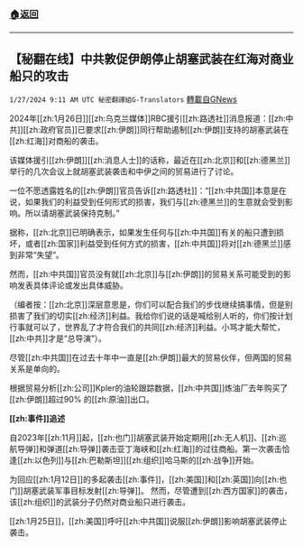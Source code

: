 ###  [:house:返回](README.md)
---


## 【秘翻在线】中共敦促伊朗停止胡塞武装在红海对商业船只的攻击
`1/27/2024 9:11 AM UTC 秘密翻譯組G-Translators` [轉載自GNews](https://gnews.org/articles/2258144)

2024年[[zh:1月26日]][[zh:乌克兰媒体]]RBC援引[[zh:路透社]]消息报道：[[zh:中共]][[zh:政府官员]]已要求[[zh:伊朗]]同行帮助遏制[[zh:伊朗]]支持的胡塞武装在[[zh:红海]]对商船的袭击。

该媒体援引[[zh:伊朗]][[zh:消息人士]]的话称，最近在[[zh:北京]]和[[zh:德黑兰]]举行的几次会议上就胡塞武装袭击和中伊之间的贸易进行了讨论。

一位不愿透露姓名的[[zh:伊朗]]官员告诉[[zh:路透社]]：“[[zh:中共国]]本意是在说，如果我们的利益受到任何形式的损害，我们与[[zh:德黑兰]]的生意就会受到影响。所以请胡塞武装保持克制。”

据称，[[zh:北京]]已明确表示，如果发生任何与[[zh:中共国]]有关的船只遭到损坏，或者[[zh:国家]]利益受到任何方式的损害，[[zh:中共国]]将对[[zh:德黑兰]]感到非常“失望”。

然而，[[zh:中共国]]官员没有就[[zh:北京]]与[[zh:伊朗]]的贸易关系可能受到的影响发表具体评论或发出具体威胁。

（编者按：[[zh:北京]]深层意思是，你们可以配合我们的步伐继续搞事情，但是别损害了我们的切实[[zh:经济]]利益。我给你们说的话是喊给别人听的，你们按计划行事就可以了，世界乱了才符合我们的共同[[zh:经济]]利益。小骂才能大帮忙，[[zh:中共]]才是“总导演”）。

尽管[[zh:中共国]]在过去十年中一直是[[zh:伊朗]]最大的贸易伙伴，但两国的贸易关系是单向的。

根据贸易分析[[zh:公司]]Kpler的油轮跟踪数据，[[zh:中共国]]炼油厂去年购买了[[zh:伊朗]]超过90% 的[[zh:原油]]出口。

**[[zh:事件]]追述**

自2023年[[zh:11月]]起，[[zh:也门]]胡塞武装开始定期用[[zh:无人机]]、[[zh:巡航导弹]]和弹道[[zh:导弹]]袭击亚丁海峡和[[zh:红海]]的过往商船。第一次袭击恰逢[[zh:以色列]]与[[zh:巴勒斯坦]][[zh:组织]]哈马斯的[[zh:战争]]开始。

为回应[[zh:1月12日]]的多起袭击[[zh:事件]]，[[zh:美国]]和[[zh:英国]]向[[zh:也门]]胡塞武装军事目标发射[[zh:导弹]]。 然而，尽管遭到[[zh:西方国家]]的袭击，该[[zh:组织]]的武装分子仍然对商业船只进行袭击。

[[zh:1月25日]]，[[zh:美国]]呼吁[[zh:中共国]]说服[[zh:伊朗]]影响胡塞武装停止袭击。
